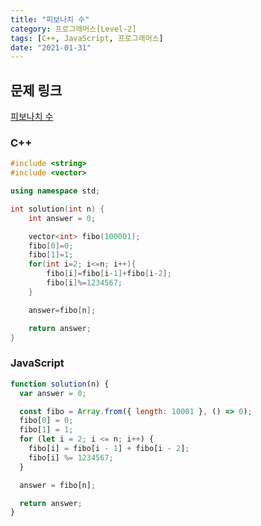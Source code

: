 ```yaml
---
title: "피보나치 수"
category: 프로그래머스[Level-2]
tags: [C++, JavaScript, 프로그래머스]
date: "2021-01-31"
---
```


## 문제 링크

[피보나치 수](https://programmers.co.kr/learn/courses/30/lessons/12945)

### C++

```cpp
#include <string>
#include <vector>

using namespace std;

int solution(int n) {
    int answer = 0;

    vector<int> fibo(100001);
    fibo[0]=0;
    fibo[1]=1;
    for(int i=2; i<=n; i++){
        fibo[i]=fibo[i-1]+fibo[i-2];
        fibo[i]%=1234567;
    }

    answer=fibo[n];

    return answer;
}
```

### JavaScript

```js
function solution(n) {
  var answer = 0;

  const fibo = Array.from({ length: 10001 }, () => 0);
  fibo[0] = 0;
  fibo[1] = 1;
  for (let i = 2; i <= n; i++) {
    fibo[i] = fibo[i - 1] + fibo[i - 2];
    fibo[i] %= 1234567;
  }

  answer = fibo[n];

  return answer;
}
```

